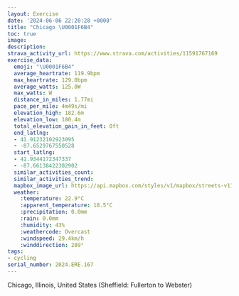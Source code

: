 ```yaml
---
layout: Exercise
date: '2024-06-06 22:20:28 +0000'
title: "Chicago \U0001F6B4"
toc: true
image:
description:
strava_activity_url: https://www.strava.com/activities/11591767169
exercise_data:
  emoji: "\U0001F6B4"
  average_heartrate: 119.9bpm
  max_heartrate: 129.0bpm
  average_watts: 125.0W
  max_watts: W
  distance_in_miles: 1.77mi
  pace_per_mile: 4m49s/mi
  elevation_high: 182.6m
  elevation_low: 180.4m
  total_elevation_gain_in_feet: 0ft
  end_latlng:
  - 41.91232102923095
  - -87.6529767550528
  start_latlng:
  - 41.9344172347337
  - -87.66138422302902
  similar_activities_count:
  similar_activities_trend:
  mapbox_image_url: https://api.mapbox.com/styles/v1/mapbox/streets-v11/static/path-5+787af2-1.0(me%7D~Fne%60vOjO%7DUnAaBXYRKTEVAfGBbPMhDGN%3FFEFO%40MEwDA%7BEB_%40JKTCbFAzCGdRQnHMzDAjJQbGE),pin-s-s+e5b22e(-87.66056,41.93383),pin-s-f+89ae00(-87.65330000000004,41.914550000000006)/auto/800x800?access_token=pk.eyJ1Ijoiam9zaGJlY2ttYW4iLCJhIjoiY205eWR2aDd1MWZ6djJrbXc4a3M0bWZleiJ9.XiG9OWkNcZk2QzjJbxLB4A
  weather:
    :temperature: 22.9°C
    :apparent_temperature: 18.5°C
    :precipitation: 0.0mm
    :rain: 0.0mm
    :humidity: 43%
    :weathercode: Overcast
    :windspeed: 29.4km/h
    :winddirection: 289°
tags:
- cycling
serial_number: 2024.ERE.167
---
```

Chicago, Illinois, United States (Sheffield: Fullerton to Webster)
